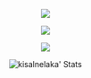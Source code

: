 <p align="center">
  <a href="https://git.io/typing-svg">
    <img align="center" src="https://readme-typing-svg.herokuapp.com?duration=3000&color=67c8e6&center=true&vCenter=true&lines=Hello!;I+am+bored." />
  </a>
</p>
<p align="center">
  <a href="https://github.com/anuraghazra/github-readme-stats">
    <img align="center" src="https://github-readme-stats.vercel.app/api?username=kisalnelaka&show_icons=true&theme=tokyonight" />
  </a>  
</p>
<p align="center">
 <a href="https://git.io/typing-svg">
    <img align="center" src="https://readme-typing-svg.herokuapp.com?duration=3000&color=67c8e6&center=true&vCenter=true&lines=Number+of+visitors." />
  </a>
</p>
<p align="center">
<img align="center" alt="kisalnelaka' Stats" src="https://profile-counter.glitch.me/kisalnelaka/count.svg">
</p>
